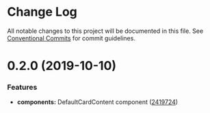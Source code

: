 # Change Log

All notable changes to this project will be documented in this file.
See [Conventional Commits](https://conventionalcommits.org) for commit guidelines.

# 0.2.0 (2019-10-10)


### Features

* **components:** DefaultCardContent component ([2419724](https://github.com/molgenis/molgenis-frontend/commit/2419724))
